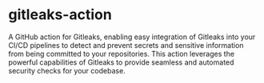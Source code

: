 # gitleaks-action
A GitHub action for Gitleaks, enabling easy integration of Gitleaks into your CI/CD pipelines to detect and prevent secrets and sensitive information from being committed to your repositories. This action leverages the powerful capabilities of Gitleaks to provide seamless and automated security checks for your codebase.
